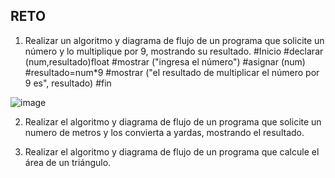 ## RETO
1. Realizar un algoritmo y diagrama de flujo de un programa que solicite un número y lo multiplique por 9, mostrando su resultado.
#Inicio
#declarar (num,resultado)float
#mostrar ("ingresa el número")
#asignar (num)
#resultado=num*9
#mostrar ("el resultado de multiplicar el número por 9 es", resultado)
#fin

![image](https://user-images.githubusercontent.com/104279720/167272007-999054b0-edec-48ad-81f9-397314ead466.png)

    

2. Realizar el algoritmo y diagrama de flujo de un programa que solicite un numero de metros y los convierta a yardas, mostrando el resultado.
      
    


3. Realizar el algoritmo y diagrama de flujo de un programa que calcule el área de un triángulo.

 







